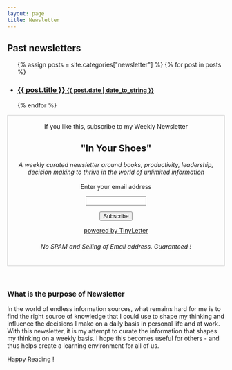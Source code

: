 ```yaml
---
layout: page
title: Newsletter
---
```



<div class="related">
  <h2>Past newsletters</h2>
  <ul class="related-posts">
    {% assign posts = site.categories["newsletter"] %}
    {% for post in posts %}
      <li>
        <h3>
          <a href="{{ post.url }}">
            {{ post.title }}
            <small>{{ post.date | date_to_string }}</small>
          </a>
        </h3>
      </li>
    {% endfor %}
  </ul>
</div>




<div class="related">
    <form style="border:1px solid #ccc;padding:3px;text-align:center;" action="https://tinyletter.com/vivekjuneja" method="post" target="popupwindow" onsubmit="window.open('https://tinyletter.com/vivekjuneja', 'popupwindow', 'scrollbars=yes,width=800,height=600');return true"><p>
    If you like this, subscribe to my Weekly Newsletter
    <h2> "In Your Shoes"</h2>
    <i>A weekly curated newsletter around books, productivity, leadership, decision making to thrive in the world of unlimited information</i><br /><br />
    <label for="tlemail">Enter your email address</label></p><p><input type="text" style="width:140px" name="email" id="tlemail" /></p><input type="hidden" value="1" name="embed"/><input type="submit" value="Subscribe" /><p><a href="https://tinyletter.com" target="_blank">powered by TinyLetter</a></p><p><h6>No SPAM and Selling of Email address. Guaranteed ! </h6></p></form>
</div>
<br />

<h3>What is the purpose of Newsletter</h3>
In the world of endless information sources, what remains hard for me is to find the right source of knowledge that I could use to shape my thinking and influence the decisions I make on a daily basis in personal life and at work. With this newsletter, it is my attempt to curate the information that shapes my thinking on a weekly basis. I hope this becomes useful for others - and thus helps create a learning environment for all of us. 

Happy Reading !

 <img src='../images/inyourshoes.png' alt=''>


